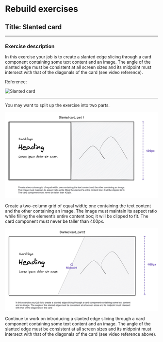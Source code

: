 # Rebuild exercises

## Title: Slanted card

---

### Exercise description

In this exercise your job is to create a slanted edge slicing through a card component containing some text content and an image. The angle of the slanted edge must be consistent at all screen sizes and its midpoint must intersect with that of the diagonals of the card (see video reference).

Reference:

![Slanted card](slanted-card.gif "slanted card reference")

---

You may want to split up the exercise into two parts.

![Slanted card part 1](slanted-1.jpg "slanted card part 1")

Create a two-column grid of equal width; one containing the text content and the other containing an image. The image must maintain its aspect ratio while filling the element’s entire content box; it will be clipped to fit. The card component must never be taller than 400px.

![Slanted card part 2](slanted-2.jpg "slanted card part 2")

Continue to work on introducing a slanted edge slicing through a card component containing some text content and an image. The angle of the slanted edge must be consistent at all screen sizes and its midpoint must intersect with that of the diagonals of the card (see video reference above).
